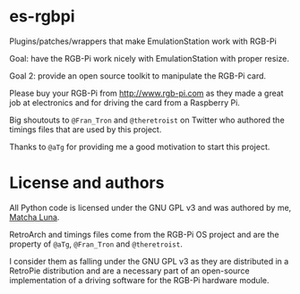 # es-rgbpi
Plugins/patches/wrappers that make EmulationStation work with RGB-Pi

Goal: have the RGB-Pi work nicely with EmulationStation with proper resize.

Goal 2: provide an open source toolkit to manipulate the RGB-Pi card.

Please buy your RGB-Pi from http://www.rgb-pi.com as they made a great job
at electronics and for driving the card from a Raspberry Pi.

Big shoutouts to `@Fran_Tron` and `@theretroist` on Twitter who authored the
timings files that are used by this project.

Thanks to `@aTg` for providing me a good motivation to start this project.

# License and authors

All Python code is licensed under the GNU GPL v3 and was authored by me,
[Matcha Luna](https://www.patreon.com/Matcha).

RetroArch and timings files come from the RGB-Pi OS project and are the
property of `@aTg`, `@Fran_Tron` and `@theretroist`. 

I consider them as falling under the GNU GPL v3 as they are distributed
in a RetroPie distribution and are a necessary part of an open-source
implementation of a driving software for the RGB-Pi hardware module.

